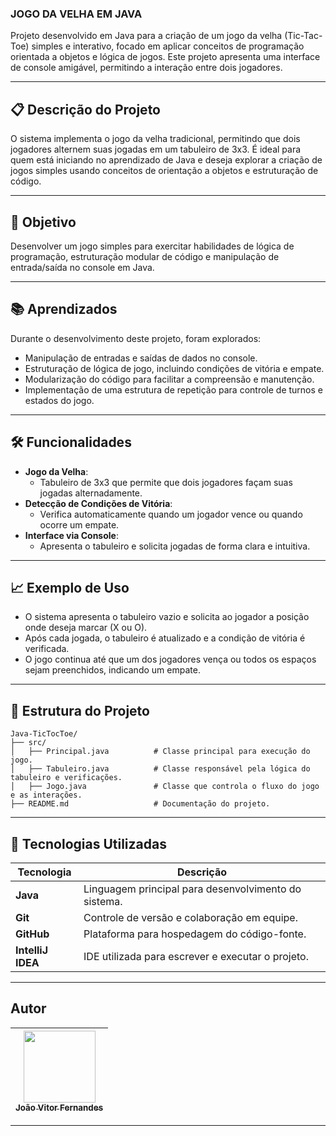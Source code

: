 ### **JOGO DA VELHA EM JAVA**

Projeto desenvolvido em Java para a criação de um jogo da velha (Tic-Tac-Toe) simples e interativo, focado em aplicar conceitos de programação orientada a objetos e lógica de jogos. Este projeto apresenta uma interface de console amigável, permitindo a interação entre dois jogadores.

---

## 📋 **Descrição do Projeto**

O sistema implementa o jogo da velha tradicional, permitindo que dois jogadores alternem suas jogadas em um tabuleiro de 3x3. É ideal para quem está iniciando no aprendizado de Java e deseja explorar a criação de jogos simples usando conceitos de orientação a objetos e estruturação de código.

---

## 🎯 **Objetivo**

Desenvolver um jogo simples para exercitar habilidades de lógica de programação, estruturação modular de código e manipulação de entrada/saída no console em Java.

---

## 📚 **Aprendizados**

Durante o desenvolvimento deste projeto, foram explorados:
- Manipulação de entradas e saídas de dados no console.
- Estruturação de lógica de jogo, incluindo condições de vitória e empate.
- Modularização do código para facilitar a compreensão e manutenção.
- Implementação de uma estrutura de repetição para controle de turnos e estados do jogo.

---

## 🛠 **Funcionalidades**

- **Jogo da Velha**:
  - Tabuleiro de 3x3 que permite que dois jogadores façam suas jogadas alternadamente.
- **Detecção de Condições de Vitória**:
  - Verifica automaticamente quando um jogador vence ou quando ocorre um empate.
- **Interface via Console**:
  - Apresenta o tabuleiro e solicita jogadas de forma clara e intuitiva.

---

## 📈 **Exemplo de Uso**

- O sistema apresenta o tabuleiro vazio e solicita ao jogador a posição onde deseja marcar (X ou O).
- Após cada jogada, o tabuleiro é atualizado e a condição de vitória é verificada.
- O jogo continua até que um dos jogadores vença ou todos os espaços sejam preenchidos, indicando um empate.

---

## 📂 **Estrutura do Projeto**

```plaintext
Java-TicTocToe/
├── src/
│   ├── Principal.java          # Classe principal para execução do jogo.
│   ├── Tabuleiro.java          # Classe responsável pela lógica do tabuleiro e verificações.
│   ├── Jogo.java               # Classe que controla o fluxo do jogo e as interações.
├── README.md                   # Documentação do projeto.
```
---

## 🚀 **Tecnologias Utilizadas**

| Tecnologia       | Descrição                                            |
|------------------|------------------------------------------------------|
| **Java**         | Linguagem principal para desenvolvimento do sistema. |
| **Git**          | Controle de versão e colaboração em equipe.          |
| **GitHub**       | Plataforma para hospedagem do código-fonte.          |
| **IntelliJ IDEA**| IDE utilizada para escrever e executar o projeto.    |

---

## **Autor**

| [<img loading="lazy" src="https://avatars.githubusercontent.com/u/170758704?s=400&u=da7a33d81f3feeb953e687442cba5d042527f94d&v=4" width=115><br><sub>João Vitor Fernandes</sub>](https://github.com/Joaofernandes-DEV) |  
| :---: |

---
